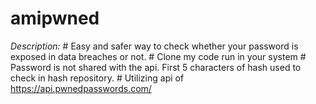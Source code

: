 # amipwned

*Description:*
                 # Easy and safer way to check whether your password is exposed in data breaches or not.
                 # Clone my code run in your system
                 # Password is not shared with the api. First 5 characters of hash used to check in hash repository.
                 # Utilizing api of https://api.pwnedpasswords.com/

